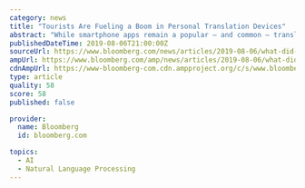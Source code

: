 ```yaml
---
category: news
title: "Tourists Are Fueling a Boom in Personal Translation Devices"
abstract: "While smartphone apps remain a popular — and common — translation tool, Pocketalk has carved out its own niche. Dedicated for just one purpose, the gadget has a sensitive microphone, and accesses machine translation and voice-recognition software from ..."
publishedDateTime: 2019-08-06T21:00:00Z
sourceUrl: https://www.bloomberg.com/news/articles/2019-08-06/what-did-you-say-tourists-fuel-pocket-translator-boom-in-japan
ampUrl: https://www.bloomberg.com/amp/news/articles/2019-08-06/what-did-you-say-tourists-fuel-pocket-translator-boom-in-japan
cdnAmpUrl: https://www-bloomberg-com.cdn.ampproject.org/c/s/www.bloomberg.com/amp/news/articles/2019-08-06/what-did-you-say-tourists-fuel-pocket-translator-boom-in-japan
type: article
quality: 58
score: 58
published: false

provider:
  name: Bloomberg
  id: bloomberg.com

topics:
  - AI
  - Natural Language Processing
---
```

